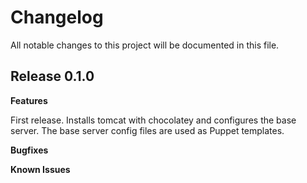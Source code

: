 # Changelog

All notable changes to this project will be documented in this file.

## Release 0.1.0

**Features**

First release.  Installs tomcat with chocolatey and configures the base server. The base server config files are used as Puppet templates.

**Bugfixes**

**Known Issues**
